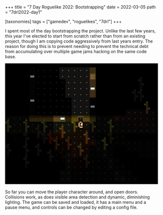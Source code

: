 +++
title = "7 Day Roguelike 2022: Bootstrapping"
date = 2022-03-05
path = "7drl2022-day1"

[taxonomies]
tags = ["gamedev", "roguelikes", "7drl"]
+++

I spent most of the day bootstrapping the project.
Unlike the last few years, this year I've elected to start from scratch
rather than from an existing project, though I am copying code aggressively
from last years entry. The reason for doing this is to prevent needing to
prevent the technical debt from accumulating over multiple game jams hacking
on the same code base.

![screenshot.png](screenshot.png)

<!-- more -->

So far you can move the player character around, and open doors.
Collisions work, as does visible area detection and dynamic, diminishing lighting.
The game can be saved and loaded, it has a main menu and a pause menu, and controls
can be changed by editing a config file.
